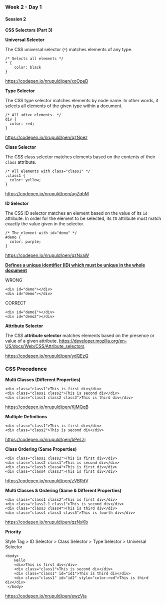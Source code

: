 ### Week 2 - Day 1

#### Session 2

**CSS Selectors (Part 3)**



**Universal Selector**

The CSS universal selector  (`*`) matches elements of any type.

```
/* Selects all elements */
* {
	color: black
}
```

<https://codepen.io/nrupuld/pen/xoOpeB>



**Type Selector**

The CSS type selector matches elements by node name. In other words, it selects all elements of the given type within a document.

```
/* All <div> elements. */
div {
  color: red;
}
```

<https://codepen.io/nrupuld/pen/qzNpez>



**Class Selector**

The CSS class selector matches elements based on the contents of their `class` attribute.

```
/* All elements with class="class1" */
.class1 {
  color: yellow;
}
```

<https://codepen.io/nrupuld/pen/agZqbM>



**ID Selector**

The CSS ID selector matches an element based on the value of its `id` attribute. In order for the element to be selected, its `ID` attribute must match exactly the value given in the selector.

```
/* The element with id="demo" */
#demo {
  color: purple;
}
```

<https://codepen.io/nrupuld/pen/qzNxaW>


<u>**Defines a unique identifier (ID) which must be unique in the whole document**</u>

WRONG

```
<div id="demo"></div>
<div id="demo"></div>
```

CORRECT

```
<div id="demo1"></div>
<div id="demo2"></div>
```



**Attribute Selector**

The CSS **attribute selector** matches elements based on the presence or value of a given attribute.
https://developer.mozilla.org/en-US/docs/Web/CSS/Attribute_selectors

https://codepen.io/nrupuld/pen/ydQEzQ



### CSS Precedence

**Multi Classes (Different Properties)** 

```
<div class="class1">This is first div</div>
<div class="class1 class2">This is second div</div>
<div class="class1 class2 class3">This is third div</div>
```

<https://codepen.io/nrupuld/pen/KjMQqB>



**Multiple Definitions**

```
<div class="class1">This is first div</div>
<div class="class2">This is second div</div>
```

<https://codepen.io/nrupuld/pen/bPeLzj>



**Class Ordering (Same Properties)**

```
<div class="class1 class2">This is first div</div>
<div class="class2 class1">This is second div</div>
<div class="class3 class4">This is first div</div>
<div class="class4 class3">This is first div</div>
```

<https://codepen.io/nrupuld/pen/zVBRdV>



**Multi Classes & Ordering (Same & Different Properties)**

```
<div class="class1 class2">This is first div</div>
<div class="class2-1 class1">This is second div</div>
<div class="class3 class4">This is third div</div>
<div class="class4 class3 class5">This is fourth div</div>
```

<https://codepen.io/nrupuld/pen/qzNxKb>



**Priority**

Style Tag > ID Selector > Class Selector > Type Selector > Universal Selector

```
<body>
    Hello
    <div>This is first div</div>
    <div class="class1">This is second div</div>
    <div class="class1" id="id1">This is third div</div>
    <div class="class1" id="id2" style="color:red">This is third div</div>
 </body>
```

<https://codepen.io/nrupuld/pen/ewzVja>